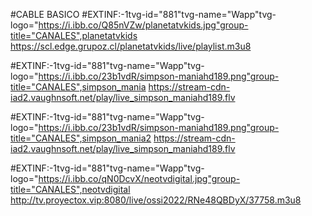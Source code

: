 #CABLE BASICO 
#EXTINF:-1tvg-id="881"tvg-name="Wapp"tvg-logo="https://i.ibb.co/Q85nVZw/planetatvkids.jpg"group-title="CANALES",planetatvkids
https://scl.edge.grupoz.cl/planetatvkids/live/playlist.m3u8

#EXTINF:-1tvg-id="881"tvg-name="Wapp"tvg-logo="https://i.ibb.co/23b1vdR/simpson-maniahd189.png"group-title="CANALES",simpson_mania
https://stream-cdn-iad2.vaughnsoft.net/play/live_simpson_maniahd189.flv

#EXTINF:-1tvg-id="881"tvg-name="Wapp"tvg-logo="https://i.ibb.co/23b1vdR/simpson-maniahd189.png"group-title="CANALES",simpson_mania2
https://stream-cdn-iad2.vaughnsoft.net/play/live_simpson_maniahd189.flv

#EXTINF:-1tvg-id="881"tvg-name="Wapp"tvg-logo="https://i.ibb.co/qN0DcvX/neotvdigital.jpg"group-title="CANALES",neotvdigital
http://tv.proyectox.vip:8080/live/ossi2022/RNe48QBDyX/37758.m3u8


